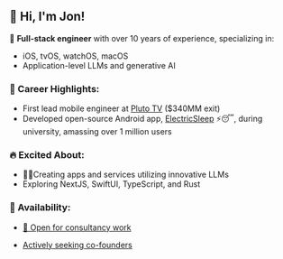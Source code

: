 ## 👋 Hi, I'm Jon!

🎯 **Full-stack engineer** with over 10 years of experience, specializing in:

- iOS, tvOS, watchOS, macOS
- Application-level LLMs and generative AI

### 🚀 Career Highlights:

- First lead mobile engineer at [Pluto TV](https://www.paramount.com/press/viacom-agrees-to-acquire-pluto-tv) ($340MM exit)
- Developed open-source Android app, [ElectricSleep](https://github.com/jondwillis/electricsleep) ⚡😴, during university, amassing over 1 million users

### 🔥 Excited About:

- 🤖💡Creating apps and services utilizing innovative LLMs
- Exploring NextJS, SwiftUI, TypeScript, and Rust

### 💼 Availability:

- [📧 Open for consultancy work](mailto:jonwilldoit+ghrm@proton.me)

- [Actively seeking co-founders](mailto:jonwilldoit+ghrm@proton.me)
